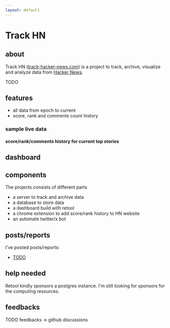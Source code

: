```yaml
---
layout: default
---
```


# Track HN

## about

Track HN ([track-hacker-news.com](https://track-hacker-news.com)) is a project to track, archive, visualize and analyze data from [Hacker News](https://news.ycombinator.com/).

TODO

## features

- all data from epoch to current
- score, rank and comments count history

### sample live data

#### score/rank/comments history for current top stories

<div id="sample-score-history-chart"></div>

<!-- TODO async data loading -->
<script type="text/javascript">
  const spec = {
    "$schema": "https://vega.github.io/schema/vega-lite/v5.json",
    description: "track-hacker-news.com",
    width: 400,
    height: 200,
    padding: 5,

    // TODO full date time and tilt?
    encoding: {
      x: {
        field: "tracked_at", type: "temporal", title: "time"
      },
    },

    layer: [
      {
        data: {
          name: "scorestamps",
          values: {{ site.data.stories_top.stories[0].scorestamps | jsonify }}
        },
        transform: [
          { calculate: "'score'", as: "layer" }
        ],
        mark: "line",
        encoding: {
          y: {
            field: "score",
            type: "quantitative",
            title: "score & comments count",
          },
          color: { field: "layer", type: "nominal", scheme: "category10" },
        }
      },
      {
        data: {
          name: "comments_count_stamps",
          values: {{ site.data.stories_top.stories[0].descendants_count_stamps | jsonify }}
        },
        transform: [
          { calculate: "'comments'", as: "layer" }
        ],
        mark: "line",
        encoding: {
          y: {
            field: "count",
            type: "quantitative",
            title: "",
            axis: {
              orient: "left",
            },
          },
          color: { field: "layer", type: "nominal", scheme: "category10" }
        }
      },
      {
        data: {
          name: "rankstamps",
          values: {{ site.data.stories_top.stories[0].rankstamps | jsonify }}
        },
        transform: [
          { calculate: "'ranks'", as: "layer" }
        ],
        mark: {
          type: "line",
          point: true,
        },
        encoding: {
          y: {
            field: "rank",
            type: "quantitative",
          },
          color: { field: "layer", type: "nominal", scheme: "category10" }
        },
        resolve: {
          scale: {
            y: "independent"
          },
          axis: {
            y: "right",
          }
        }
      },

    ],
  }

  vegaEmbed('#sample-score-history-chart', spec).then(function(result) {
    // Access the Vega view instance (https://vega.github.io/vega/docs/api/view/) as result.view
  }).catch(console.error);
</script>

## dashboard

## components

The projects consists of different parts

- a server to track and archive data
- a database to store data
- a dashboard build with retool
- a chrome extension to add score/rank history to HN website
- an automate twitter/x bot

## posts/reports

I've posted posts/reports:

- [TODO](TODO)

## help needed

Retool kindly sponsors a postgres instance. I'm still looking for sponsors for the computing resources.

## feedbacks

TODO feedbacks -> github discussions
